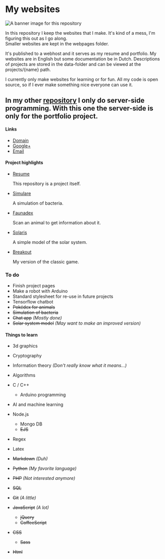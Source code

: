 # My websites

![A banner image for this repository](https://image.ibb.co/jYh1Sw/cover_web.jpg)

In this repository I keep the websites that I make. It's kind of a mess, I'm figuring this out as I go along.   
Smaller websites are kept in the webpages folder.

It's published to a webhost and it serves as my resume and portfolio.
My websites are in English but some documentation be in Dutch.
Descriptions of projects are stored in the data-folder and can be viewed at the projects/{name} path.

I currently only make websites for learning or for fun.
All my code is open source, so if I ever make something nice everyone can use it.

In my other [repository](https://github.com/lukaas33/general-server) I only do server-side programming. With this one the server-side is only for the portfolio project.
--------------------------------------------------------------------------------


#### Links

-   [Domain](https://www.lukaas33.com)
-   [Google+](https://plus.google.com/u/0/+LucasvanOsenbruggen)
-   [Email](mailto:contact@lukaas33.com)


#### Project highlights

-   [Resume](https://www.lukaas33.com)

    This repository is a project itself.

-   [Simulare](https://simulare.lukaas33.com)

    A simulation of bacteria.

-   [Faunadex](https://faunadex.lukaas33.com)

    Scan an animal to get information about it.

-   [Solaris](https://www.lukaas33.com/webpages/solaris)

    A simple model of the solar system.

-   [Breakout](https://www.lukaas33.com/webpages/breakout)

    My version of the classic game.


### To do

-   Finish project pages
-   Make a robot with Arduino
-   Standard stylesheet for re-use in future projects
-   Tensorflow chatbot
-   ~~Pokédex for animals~~
-   ~~Simulation of bacteria~~
-   ~~Chat app~~ _(Mostly done)_
-   ~~Solar system model~~ _(May want to make an improved version)_


#### Things to learn

-   3d graphics
-   Cryptography
-   Information theory _(Don't really know what it means...)_
-   Algorithms
-   C / C++
    -   Arduino programming
-   AI and machine learning
-   Node.js
    -   Mongo DB
    -   ~~EJS~~


-   Regex
-   Latex
-   ~~Markdown~~ _(Duh)_
-   ~~Python~~ _(My favorite language)_
-   ~~PHP~~ _(Not interested anymore)_
-   ~~SQL~~
-   ~~Git~~ _(A little)_


-   ~~JavaScript~~ _(A lot)_
    -   ~~jQuery~~
    -   ~~CoffeeScript~~
-   ~~CSS~~
    -   ~~Sass~~
-   ~~Html~~
